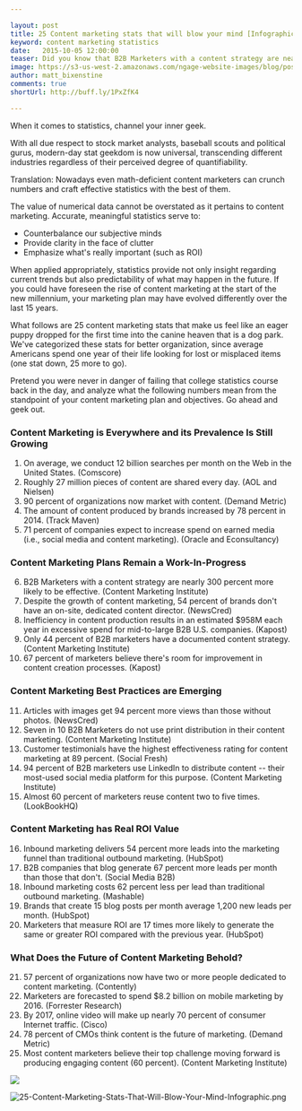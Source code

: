 ```yaml
---

layout: post
title: 25 Content marketing stats that will blow your mind [Infographic]
keyword: content marketing statistics
date:   2015-10-05 12:00:00
teaser: Did you know that B2B Marketers with a content strategy are nearly 300 percent more likely to be effective? Geek out on that and other content marketing stats. 
image: https://s3-us-west-2.amazonaws.com/ngage-website-images/blog/post-images/25-content-marketing-stats.jpg
author: matt_bixenstine
comments: true
shortUrl: http://buff.ly/1PxZfK4

---
```


When it comes to statistics, channel your inner geek.

With all due respect to stock market analysts, baseball scouts and political gurus, modern-day stat geekdom is now universal, transcending different industries regardless of their perceived degree of quantifiability.

Translation: Nowadays even math-deficient content marketers can crunch numbers and craft effective statistics with the best of them.

The value of numerical data cannot be overstated as it pertains to content marketing. Accurate, meaningful statistics serve to:

* Counterbalance our subjective minds
* Provide clarity in the face of clutter
* Emphasize what's really important (such as ROI)

When applied appropriately, statistics provide not only insight regarding current trends but also predictability of what may happen in the future. If you could have foreseen the rise of content marketing at the start of the new millennium, your marketing plan may have evolved differently over the last 15 years.

What follows are 25 content marketing stats that make us feel like an eager puppy dropped for the first time into the canine heaven that is a dog park. We've categorized these stats for better organization, since average Americans spend one year of their life looking for lost or misplaced items (one stat down, 25 more to go). 

Pretend you were never in danger of failing that college statistics course back in the day, and analyze what the following numbers mean from the standpoint of your content marketing plan and objectives. Go ahead and geek out.

### Content Marketing is Everywhere and its Prevalence Is Still Growing

1. <a class="tweet-quote">On average, we conduct 12 billion searches per month on the Web in the United States.</a> (Comscore)
2. <a class="tweet-quote">Roughly 27 million pieces of content are shared every day.</a> (AOL and Nielsen)
3. <a class="tweet-quote">90 percent of organizations now market with content.</a> (Demand Metric)
4. <a class="tweet-quote">The amount of content produced by brands increased by 78 percent in 2014.</a> (Track Maven)
5. <a class="tweet-quote">71 percent of companies expect to increase spend on earned media</a> (i.e., social media and content marketing). (Oracle and Econsultancy)

### Content Marketing Plans Remain a Work-In-Progress

6. <a class="tweet-quote">B2B Marketers with a content strategy are nearly 300 percent more likely to be effective.</a> (Content Marketing Institute)
7. Despite the growth of content marketing, <a class="tweet-quote">54 percent of brands don't have an on-site, dedicated content director.</a> (NewsCred)
8. <a class="tweet-quote">Inefficiency in content production results in an estimated $958M each year in excessive spend</a> for mid-to-large B2B U.S. companies. (Kapost)
9. <a class="tweet-quote">Only 44 percent of B2B marketers have a documented content strategy.</a> (Content Marketing Institute) 
10. <a class="tweet-quote">67 percent of marketers believe there's room for improvement in content creation processes.</a> (Kapost)

### Content Marketing Best Practices are Emerging

11. <a class="tweet-quote">Articles with images get 94 percent more views than those without photos.</a> (NewsCred)
12. <a class="tweet-quote">Seven in 10 B2B Marketers do not use print distribution in their content marketing.</a> (Content Marketing Institute)
13. <a class="tweet-quote">Customer testimonials have the highest effectiveness rating for content marketing at 89 percent.</a> (Social Fresh)
14. <a class="tweet-quote">94 percent of B2B marketers use LinkedIn to distribute content</a> -- their most-used social media platform for this purpose. (Content Marketing Institute)
15. <a class="tweet-quote">Almost 60 percent of marketers reuse content two to five times.</a> (LookBookHQ)

### Content Marketing has Real ROI Value

16. <a class="tweet-quote">Inbound marketing delivers 54 percent more leads into the marketing funnel</a> than traditional outbound marketing. (HubSpot)
17. <a class="tweet-quote">B2B companies that blog generate 67 percent more leads per month than those that don't.</a> (Social Media B2B)
18. <a class="tweet-quote">Inbound marketing costs 62 percent less per lead than traditional outbound marketing.</a> (Mashable)
19. <a class="tweet-quote">Brands that create 15 blog posts per month average 1,200 new leads per month.</a> (HubSpot)
20. <a class="tweet-quote">Marketers that measure ROI are 17 times more likely to generate the same or greater ROI</a> compared with the previous year. (HubSpot) 

### What Does the Future of Content Marketing Behold?

21. <a class="tweet-quote">57 percent of organizations now have two or more people dedicated to content marketing.</a> (Contently) 
22. <a class="tweet-quote">Marketers are forecasted to spend $8.2 billion on mobile marketing by 2016.</a> (Forrester Research)
23. <a class="tweet-quote">By 2017, online video will make up nearly 70 percent of consumer Internet traffic.</a> (Cisco)
24. <a class="tweet-quote">78 percent of CMOs think content is the future of marketing.</a> (Demand Metric)
25. <a class="tweet-quote">Most content marketers believe their top challenge moving forward is producing engaging content</a> (60 percent). (Content Marketing Institute)

<a data-pin-color="red" data-pin-do="buttonBookmark" null data-pin-height="28" href="//www.pinterest.com/pin/create/button/"><img src="//assets.pinterest.com/images/pidgets/pinit_fg_en_rect_red_28.png" /></a>
<!-- Please call pinit.js only once per page -->
<script async defer src="//assets.pinterest.com/js/pinit.js"></script>

![25-Content-Marketing-Stats-That-Will-Blow-Your-Mind-Infographic.png](https://ucarecdn.com/d7b7b606-8719-4a8a-8784-b4f563558f97/)
